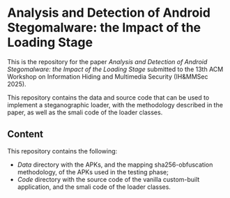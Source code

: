 # Analysis and Detection of Android Stegomalware: the Impact of the Loading Stage

This is the repository for the paper *Analysis and Detection of Android Stegomalware: the Impact of the Loading Stage* submitted to the 13th ACM Workshop on Information Hiding and Multimedia Security (IH&MMSec 2025).

This repository contains the data and source code that can be used to implement a steganographic loader, with the methodology described in the paper, as well as the smali code of the loader classes.

## Content

This repository contains the following:
- *Data* directory with the APKs, and the mapping sha256-obfuscation methodology, of the APKs used in the testing phase;
- *Code* directory with the source code of the vanilla custom-built application, and the smali code of the loader classes.